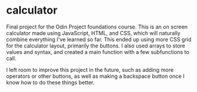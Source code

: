 # calculator

Final project for the Odin Project foundations course. This is an on screen calculator made using JavaScript, HTML, and CSS, which will naturally combine everything I've learned so far. This ended up using more CSS grid for the calculator layout, primarily the buttons. I also used arrays to store values and syntax, and created a main function with a few subfunctions to call. 

I left room to improve this project in the future, such as adding more operators or other buttons, as well as making a backspace button once I know how to do these things better. 